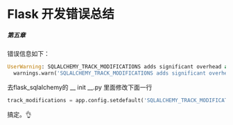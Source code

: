 # Flask 开发错误总结

##### 第五章

错误信息如下：

```Python
UserWarning: SQLALCHEMY_TRACK_MODIFICATIONS adds significant overhead and will be disabled by default in the future.  Set it to True to suppress this warning.
  warnings.warn('SQLALCHEMY_TRACK_MODIFICATIONS adds significant overhead and will be disabled by default in the future.  Set it to True to suppress this warning.')
```

去flask_sqlalchemy的 __ init __.py 里面修改下面一行

```python
track_modifications = app.config.setdefault('SQLALCHEMY_TRACK_MODIFICATIONS', True)
```

搞定。👌